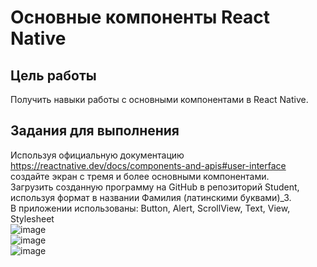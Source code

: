 # Основные компоненты React Native
## Цель работы
Получить навыки работы с основными компонентами в React Native.
## Задания для выполнения
Используя официальную документацию https://reactnative.dev/docs/components-and-apis#user-interface создайте экран с тремя и более основными компонентами.  
Загрузить созданную программу на GitHub в репозиторий Student, используя формат в названии Фамилия (латинскими буквами)_3.  
В приложении использованы: Button, Alert, ScrollView, Text, View, Stylesheet  
![image](https://user-images.githubusercontent.com/70998859/156716729-40f670d6-ad2f-498b-af97-cc2a9d0c9d2b.png)  
![image](https://user-images.githubusercontent.com/70998859/156716741-9b4affbf-87e9-4c93-a754-ee6f141eb738.png)  
![image](https://user-images.githubusercontent.com/70998859/156716762-740f0010-f45c-4f3d-9822-87204fb86c82.png)  
